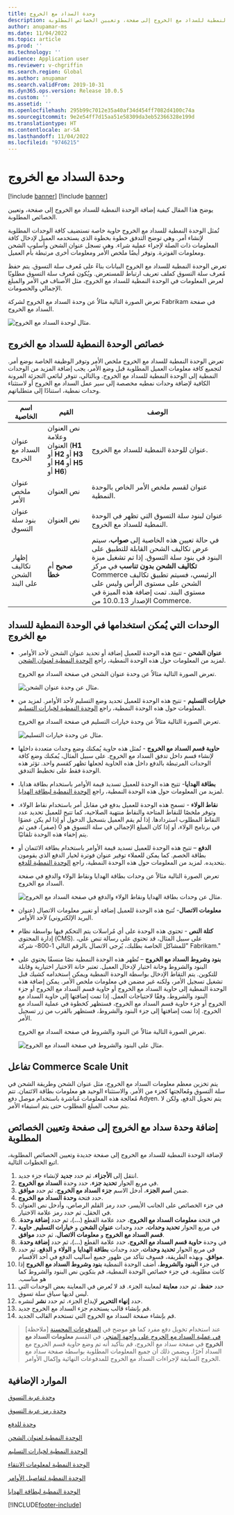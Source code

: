 ```yaml
---
title: وحدة السداد مع الخروج
description: يوضح هذا المقال كيفية إضافة الوحدة النمطية للسداد مع الخروج إلى صفحة، وتعيين الخصائص المطلوبة.
author: anupamar-ms
ms.date: 11/04/2022
ms.topic: article
ms.prod: ''
ms.technology: ''
audience: Application user
ms.reviewer: v-chgriffin
ms.search.region: Global
ms.author: anupamar
ms.search.validFrom: 2019-10-31
ms.dyn365.ops.version: Release 10.0.5
ms.custom: ''
ms.assetid: ''
ms.openlocfilehash: 295b99c7012e35a40af34d454ff7082d4100c74a
ms.sourcegitcommit: 9e2e54ff7d15aa51e58309da3eb52366328e199d
ms.translationtype: HT
ms.contentlocale: ar-SA
ms.lasthandoff: 11/04/2022
ms.locfileid: "9746215"
---
```

# <a name="checkout-module"></a>وحدة السداد مع الخروج

[!include [banner](includes/banner.md)]
[!include [banner](includes/preview-banner.md)]

يوضح هذا المقال كيفية إضافة الوحدة النمطية للسداد مع الخروج إلى صفحة، وتعيين الخصائص المطلوبة.

تُمثل الوحدة النمطية للسداد مع الخروج حاوية خاصة تستضيف كافة الوحدات المطلوبة لإنشاء أمر. وهي توضح التدفق خطوة بخطوة الذي يستخدمه العميل لإدخال كافة المعلومات ذات الصلة لإجراء عملية شراء. وهي تسجل عنوان الشحن وأسلوب الشحن ومعلومات الفوترة. وتوفر أيضًا ملخص الأمر ومعلومات أخرى مرتبطة بأم العميل.

تعرض الوحدة النمطية للسداد مع الخروج البيانات بناءً على مُعرف سلة التسوق. يتم حفظ مُعرف سلة التسوق كملف تعريف ارتباط للمستعرض. ويُكون مُعرف سلة التسوق مطلوبًا لعرض المعلومات في الوحدة النمطية للسداد مع الخروج، مثل الأصناف في الأمر والمبلغ الإجمالي والخصومات. 

تعرض الصورة التالية مثالاُ عن وحدة السداد مع الخروج لشركة Fabrikam في صفحة السداد مع الخروج.

![مثال لوحدة السداد مع الخروج‬.](./media/Checkout.PNG)

## <a name="checkout-module-properties"></a>خصائص الوحدة النمطية للسداد مع الخروج

تعرض الوحدة النمطية للسداد مع الخروج ملخص الأمر وتوفر الوظيفة الخاصة بوضع أمر. لتجميع كافة معلومات العميل المطلوبة قبل وضع الأمر، يجب إضافة المزيد من الوحدات النمطية إلى الوحدة النمطية للسداد مع الخروج. وبالتالي، تتوفر لبائعي التجزئة المرونة الكافية لإضافة وحدات نمطيه مخصصة إلى سير عمل السداد مع الخروج أو لاستثناء وحدات نمطية، استنادًا إلى متطلباتهم.

| اسم الخاصية | القيم | الوصف |
|----------------|--------|-------------|
| عنوان ‏‫السداد مع الخروج‬ | نص العنوان وعلامة العنوان (**H1** أو **H2** أو **H3** أو **H4** أو **H5**  أو **H6**) | عنوان للوحدة النمطية للسداد مع الخروج. |
| عنوان ملخص الأمر | نص العنوان | عنوان لقسم ملخص الأمر الخاص بالوحدة النمطية. |
| عنوان بنود سلة التسوق | نص العنوان | عنوان لبنود سلة التسوق التي تظهر في الوحدة النمطية للسداد مع الخروج. |
| إظهار تكاليف الشحن على البند | **صحيح** أم **خطأ** | في حالة تعيين هذه الخاصية إلى **صواب**، سيتم عرض تكاليف الشحن القابلة للتطبيق على البنود في بنود سلة التسوق. إذا تم تشغيل ميزة **تكاليف الشحن بدون تناسب** في مركز Commerce الرئيسي، فسيتم تطبيق تكاليف الشحن على مستوى الرأس وليس على مستوى البند. تمت إضافة هذه الميزة في الإصدار 10.0.13 من Commerce. |

## <a name="modules-that-can-be-used-in-the-checkout-module"></a>الوحدات التي يُمكن استخدامها في الوحدة النمطية للسداد مع الخروج

- **عنوان الشحن** - تتيح هذه الوحدة للعميل إضافة أو تحديد عنوان الشحن لأحد الأوامر. لمزيد من المعلومات حول هذه الوحدة النمطية، راجع [الوحدة النمطية لعنوان الشحن‬](ship-address-module.md).

    تعرض الصورة التالية مثالاُ عن وحدة عنوان الشحن في صفحة السداد مع الخروج.

    ![مثال عن وحدة عنوان الشحن.](./media/ecommerce-shippingaddress.PNG)

- **خيارات التسليم** - تتيح هذه الوحدة للعميل تحديد وضع التسليم لأحد الأوامر. لمزيد من المعلومات حول هذه الوحدة النمطية، راجع [الوحدة النمطية لخيارات التسليم‬](delivery-options-module.md).

    تعرض الصورة التالية مثالاُ عن وحدة خيارات التسليم في صفحة السداد مع الخروج.
 
    ![مثال عن وحدة خيارات التسليم.](./media/ecommerce-deliveryoptions.PNG)

- **حاوية قسم السداد مع الخروج** - تُمثل هذه حاوية يُمكنك وضع وحدات متعددة داخلها لإنشاء قسم داخل تدفق السداد مع الخروج. على سبيل المثال، يُمكنك وضع كافة الوحدات المرتبطة بالدفع داخل هذه الحاوية لجعلها تظهر كقسم واحد. تؤثر هذه الوحدة فقط على تخطيط التدفق.

- **بطاقة الهدايا**- تتيح هذه الوحدة للعميل تسديد قيمة الأوامر باستخدام بطاقة هدايا. لمزيد من المعلومات حول هذه الوحدة النمطية، راجع [الوحدة النمطية لبطاقة الهدايا‬](add-giftcard.md).

- **نقاط الولاء** - تسمح هذه الوحدة للعميل بدفع في مقابل أمر باستخدام نقاط الولاء. وتوفر ملخصًا للنقاط المتاحة والنقاط منتهية الصلاحية، كما تتيح للعميل تحديد عدد النقاط المطلوب استردادها. إذا لم يقم العميل بتسجيل الدخول أو إذا لم يكن عضوًا في برنامج الولاء، أو إذا كان المبلغ  الإجمالي في سلة التسوق هو 0 (صفر)، فمن ثم يتم إخفاء هذه الوحدة تلقائيًا.

- **الدفع** – تتيح هذه الوحدة للعميل تسديد قيمة الأوامر باستخدام بطاقة الائتمان أو بطاقة الخصم. كما يمكن للعملاء توفير عنوان فوترة لخيار الدفع الذي يقومون بتحديده. لمزيد من المعلومات حول هذه الوحدة النمطية، راجع [الوحدة النمطية للدفع‬](payment-module.md).

    تعرض الصورة التالية مثالاً عن وحدات بطاقة الهدايا ونقاط الولاء والدفع في صفحة السداد مع الخروج.

    ![مثال عن وحدات بطاقة الهدايا ونقاط الولاء والدفع في صفحة السداد مع الخروج.](./media/ecommerce-payments.PNG)

- **معلومات الاتصال**- تُتيح هذه الوحدة للعميل إضافة أو تغيير معلومات الاتصال (عنوان البريد الإلكتروني) لأحد الأوامر.

- **كتلة النص** - تحتوي هذه الوحدة على أي مُراسلات يتم التحكم فيها بواسطة نظام إدارة المحتوى (CMS). على سبيل المثال، قد تحتوي على رسالة تنص على، "للمشاكل الخاصة بطلبك، يُرجى الاتصال بالرقم التالي 1-800- شركة Fabrikam." 

- **بنود وشروط السداد مع الخروج** – تُظهر هذه الوحدة النمطية نصًا منسقًا يحتوي على البنود والشروط وخانة اختيار لإدخال العميل. تعتبر خانة الاختيار اختيارية وقابلة للتكوين. يتم التقاط الإدخال بواسطة الوحدة النمطية ويمكن استخدامه كشيك قبل تشغيل تسجيل الأمر، ولكنه غير مضمن في معلومات ملخص الأمر. يمكن إضافة هذه الوحدة النمطية إلى حاوية السداد مع الخروج أو حاوية قسم السداد مع الخروج أو جزء البنود والشروط، وفقًا لاحتياجات العمل. إذا تمت إضافتها إلى حاوية السداد مع الخروج أو جزء حاوية قسم السداد مع الخروج، فستظهر كخطوة في عملية السداد مع الخروج. إذا تمت إضافتها إلى جزء البنود والشروط، فستظهر بالقرب من زر تسجيل الأمر.

    تعرض الصورة التالية مثالاً عن البنود والشروط في صفحة السداد مع الخروج.

    ![مثال على البنود والشروط في صفحة السداد مع الخروج.](./media/ecommerce-checkout-terms.PNG)

## <a name="commerce-scale-unit-interaction"></a>تفاعل Commerce Scale Unit

يتم تخزين معظم معلومات السداد مع الخروج، مثل عنوان الشحن وطريقة الشحن في سلة التسوق ومُعالجتها كجزء من الأمر. والاستثناء الوحيد هو معلومات بطاقة الائتمان. تتم مُعالجة هذه المعلومات مُباشرة باستخدام موصل دفع Adyen. يتم تخويل الدفع، ولكن لا يتم سحب المبلغ المطلوب حتى يتم استيفاء الأمر.

## <a name="add-a-checkout-module-to-a-page-and-set-the-required-properties"></a>إضافة وحدة سداد مع الخروج إلى صفحة وتعيين الخصائص المطلوبة

لإضافة الوحدة النمطية للسداد مع الخروج إلى صفحة جديدة وتعيين الخصائص المطلوبة، اتبع الخطوات التالية.

1. انتقل إلى **الأجزاء**، ثم حدد **جديد** لإنشاء جزء جديد.
1. في مربع الحوار **تحديد جزء**، حدد وحدة **السداد مع الخروج‬**.
1. ضمن **اسم الجزء**، أدخل الاسم **جزء السداد مع الخروج**، ثم حدد **موافق**.
1. حدد فتحة **وحدة السداد مع الخروج**.
1. في جزء الخصائص على الجانب الأيسر، حدد رمز القلم الرصاص، وأدخل نص العنوان في الحقل، ثم حدد رمز علامة الاختيار.
1. في فتحة **معلومات السداد مع الخروج**، حدد علامة القطع (**...**)، ثم حدد **إضافة وحدة‬‏‫**.
1. في مربع الحوار **تحديد وحدات**، حدد وحدات **عنوان الشحن** و **خيارات التسليم**, **حاوية قسم السداد مع الخروج** و **معلومات الاتصال**، ثم حدد **موافق**.
1. في وحدة **حاوية قسم السداد مع الخروج**، حدد علامة القطع (**...**)، ثم حدد **إضافة وحدة‬‏‫**.
1. في مربع الحوار **تحديد وحدات**، حدد وحدات **بطاقة الهدايا** و **الولاء** و **الدفع**، ثم حدد **موافق**. وبهذه الطريقة، فسوف تتأكد من ظهور جميع أساليب الدفع في أحد الأقسام.
1. في جزء **البنود والشروط**، أضف الوحدة النمطية **بنود وشروط السداد مع الخروج‬‏‫** إذا كانت مطلوبة. في جزء خصائص الوحدة النمطية، قم بتكوين نص البنود والشروط كما هو مناسب.
1. حدد **حفظ**، ثم حدد **معاينة** لمعاينة الجزء. قد لا تُعرض في المعاينة بعض الوحدات التي ليس لديها سياق سلة تسوق.
1. حدد **إنهاء التحرير** لإيداع الجزء، ثم حدد **نشر** لنشره.
1. قم بإنشاء قالب يستخدم جزء السداد مع الخروج جديد.
1. قم بإنشاء صفحة السداد مع الخروج التي تستخدم القالب الجديد.

> [ملاحظة] عند استخدام تخويل دفع مفرد كما هو موضح في [‏‫المدفوعات المحسنة في عملية السداد مع الخروج على واجهة المتجر‬](./dev-itpro/enhanced-sca.md)، في القسم **معلومات السداد مع الخروج‬** في صفحة سداد مع الخروج، قم بتأكيد أنه تم وضع حاوية قسم الخروج مع السداد آخرًا. ويضمن ذلك أن جميع المعلومات المطلوبة بواسطة صفحة سداد مع الخروج السابقة لإجراءات السداد مع الخروج للمدفوعات النهائية وإكمال الأوامر. 

## <a name="additional-resources"></a>الموارد الإضافية

[وحدة عربة التسوق](add-cart-module.md)

[وحدة رمز عربة التسوق](cart-icon-module.md)

[وحدة للدفع](payment-module.md)

[الوحدة النمطية لعنوان الشحن](ship-address-module.md)

[الوحدة النمطية لخيارات التسليم](delivery-options-module.md)

[الوحدة النمطية لمعلومات الانتقاء](pickup-info-module.md)

[الوحدة النمطية لتفاصيل الأوامر](order-confirmation-module.md)

[الوحدة النمطية لبطاقة الهدايا](add-giftcard.md)


[!INCLUDE[footer-include](../includes/footer-banner.md)]
